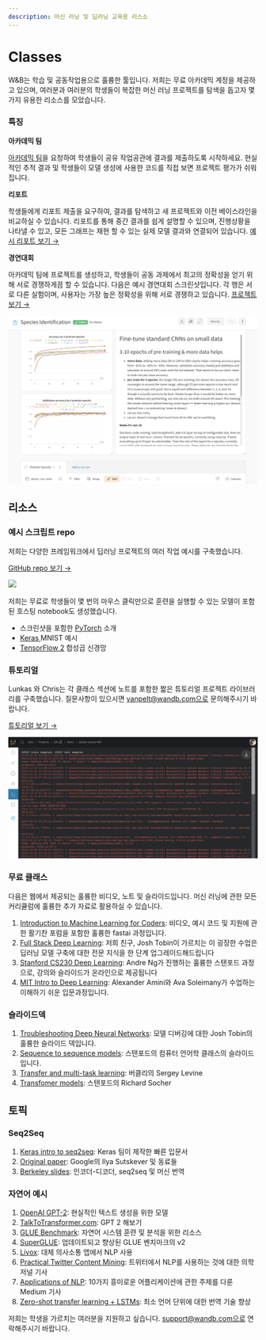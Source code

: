 ```yaml
---
description: 머신 러닝 및 딥러닝 교육용 리스소
---
```


# Classes

W&B는 학습 및 공동작업용으로 훌륭한 툴입니다. 저희는 무료 아카데믹 계정을 제공하고 있으며, 여러분과 여러분의 학생들이 복잡한 머신 러닝 프로젝트를 탐색을 돕고자 몇 가지 유용한 리소스를 모았습니다.

### **특징**

 **아카데믹 팀**

[아카데믹 팀](https://www.wandb.com/academic)을 요청하여 학생들이 공유 작업공관에 결과를 제출하도록 시작하세요. 현실적인 추적 결과 및 학생들이 모델 생성에 사용한 코드를 직접 보면 프로젝트 평가가 쉬워집니다.

**리포트**

학생들에게 리포트 제출을 요구하여, 결과를 탐색하고 새 프로젝트와 이전 베이스라인을 비교하실 수 있습니다. 리포트를 통해 중간 결과를 쉽게 설명할 수 있으며, 진행상황을 나타낼 수 있고, 모든 그래프는 재현 할 수 있는 실제 모델 결과와 연결되어 있습니다. [예시 리포트 보기 →](https://app.wandb.ai/stacey/keras_finetune/reports/Curriculum-Learning-in-Nature--Vmlldzo1MjcxNw)​

 **경연대회**

아카데믹 팀에 프로젝트를 생성하고, 학생들이 공동 과제에서 최고의 정확성을 얻기 위해 서로 경쟁하게끔 할 수 있습니다. 다음은 예시 경연대회 스크린샷입니다. 각 행은 서로 다른 실험이며, 사용자는 가장 높은 정확성을 위해 서로 경쟁하고 있습니다. [프로젝트 보기 →](https://app.wandb.ai/wandb/feb8-emotion)​

![](../../.gitbook/assets/image%20%2857%29%20%283%29.png)

## **리소스**

###  **예시 스크립트 repo**

저희는 다양한 프레임워크에서 딥러닝 프로젝트의 여러 작업 예시를 구축했습니다.

[GitHub repo 보기 →](https://github.com/wandb/examples)​

![](../../.gitbook/assets/image%20%2848%29.png)

 저희는 무료로 학생들이 몇 번의 마우스 클릭만으로 훈련을 실행할 수 있는 모델이 포함된 호스팅 notebook도 생성했습니다.

* 스크린샷을 포함한 [PyTorch](http://bit.ly/wandb-pytorch-intro) 소개
* [Keras ](http://bit.ly/wandb-keras-colab)MNIST 예시
* [TensorFlow 2](http://bit.ly/wandb-tf-colab) 합성곱 신경망

###  **튜토리얼**

Lunkas 와 Chris는 각 클래스 섹션에 노트를 포함한 짧은 튜토리얼 프로젝트 라이브러리를 구축했습니다. 질문사항이 있으시면 vanpelt@wandb.com으로 문의해주시기 바랍니다.

[튜토리얼 보기 →](https://www.wandb.com/tutorials)​

![](../../.gitbook/assets/image%20%2876%29%20%281%29.png)

###  **무료 클래스**

다음은 웹에서 제공되는 훌륭한 비디오, 노트 및 슬라이드입니다. 머신 러닝에 관한 모든 커리큘럼에 훌륭한 추가 자료로 활용하실 수 있습니다.

1. [Introduction to Machine Learning for Coders](http://course18.fast.ai/ml): 비디오, 예시 코드 및 지원에 관한 활기찬 포럼을 포함한 훌륭한 fastai 과정입니다.
2. [Full Stack Deep Learning](https://fullstackdeeplearning.com/march2019): 저희 친구, Josh Tobin이 가르치는 이 굉장한 수업은 딥러닝 모델 구축에 대한 전문 지식을 한 단계 업그레이드해드립니다
3. [Stanford CS230 Deep Learning](https://cs230.stanford.edu/): Andre Ng가 진행하는 훌륭한 스탠포드 과정으로, 강의와 슬라이드가 온라인으로 제공됩니다
4. [MIT Intro to Deep Learning](http://introtodeeplearning.com/):  Alexander Amini와 Ava Soleimany가 수업하는 이해하기 쉬운 입문과정입니다.

###  **슬라이드덱**

1. [Troubleshooting Deep Neural Networks](http://josh-tobin.com/troubleshooting-deep-neural-networks.html): 모델 디버깅에 대한 Josh Tobin의 훌륭한 슬라이드 덱입니다.
2. [Sequence to sequence models](https://nlp.stanford.edu/~johnhew/public/14-seq2seq.pdf): 스탠포드의 컴퓨터 언어학 클래스의 슬라이드입니다.
3. [Transfer and multi-task learning](http://rail.eecs.berkeley.edu/deeprlcourse-fa17/f17docs/lecture_15_multi_task_learning.pdf): 버클리의 Sergey Levine
4. [Transfomer models](https://web.stanford.edu/class/archive/cs/cs224n/cs224n.1184/lectures/lecture12.pdf): 스탠포드의 Richard Socher

##  **토픽**

### Seq2Seq

1. [Keras intro to seq2seq](https://blog.keras.io/a-ten-minute-introduction-to-sequence-to-sequence-learning-in-keras.html): Keras 팀이 제작한 빠른 입문서
2. [Original paper](https://papers.nips.cc/paper/5346-sequence-to-sequence-learning-with-neural-networks.pdf): Google의 Ilya Sutskever 및 동료들
3. [Berkeley slides](https://courses.d2l.ai/berkeley-stat-157/units/seq2seq.html): 인코더-디코더, seq2seq 및 머신 번역

###  **자연어 예시**

1. [OpenAI GPT-2](https://openai.com/blog/better-language-models/): 현실적인 텍스트 생성을 위한 모델
2. [TalkToTransformer.com](https://talktotransformer.com): GPT 2 해보기
3. [GLUE Benchmark](https://gluebenchmark.com/): 자연어 시스템 훈련 및 분석을 위한 리소스
4. [SuperGLUE](https://super.gluebenchmark.com/): 업데이트되고 향상된 GLUE 벤치마크의 v2
5. [Livox](http://impact-transfer.org/zero/livox/): 대체 의사소통 앱에서 NLP 사용
6. [Practical Twitter Content Mining](https://www.ncbi.nlm.nih.gov/pmc/articles/PMC3694275/): 트위터에서 NLP를 사용하는 것에 대한 의학 저널 기사
7. [Applications of NLP](https://medium.com/@datamonsters/artificial-neural-networks-in-natural-language-processing-bcf62aa9151a): 10가지 흥미로운 어플리케이션에 관한 주제를 다룬 Medium 기사
8. [Zero-shot transfer learning + LSTMs](https://www.media.mit.edu/publications/zero-shot-transfer-learning-to-enhance-communication-for-minimally-verbal-individuals-with-autism-using-naturalistic-data/): 최소 언어 단위에 대한 번역 기술 향상

저희는 학생을 가르치는 여러분을 지원하고 싶습니다. support@wandb.com으로 연락해주시기 바랍니다.

